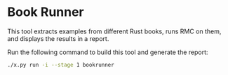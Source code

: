 # Book Runner

This tool extracts examples from different Rust books, runs RMC on them, and
displays the results in a report.

Run the following command to build this tool and generate the report:
```bash
./x.py run -i --stage 1 bookrunner
```
